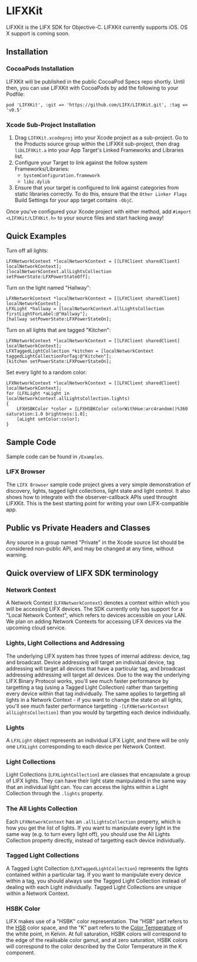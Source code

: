 # LIFXKit

LIFXKit is the LIFX SDK for Objective-C. LIFXKit currently supports iOS. OS X support is coming soon.

## Installation

### CocoaPods Installation
LIFXKit will be published in the public CocoaPod Specs repo shortly. Until then, you can use LIFXKit with CocoaPods by add the following to your Podfile:

	pod 'LIFXKit', :git => 'https://github.com/LIFX/LIFXKit.git', :tag => 'v0.5'

### Xcode Sub-Project Installation
1. Drag `LIFXKit.xcodeproj` into your Xcode project as a sub-project. Go to the Products source group within the LIFXKit sub-project, then drag `libLIFXKit.a` into your App Target's Linked Frameworks and Libraries list.
2. Configure your Target to link against the follow system Frameworks/Libraries:
	- `SystemConfiguration.framework`
	- `libz.dylib`
3. Ensure that your target is configured to link against categories from static libraries correctly. To do this, ensure that the `Other Linker Flags` Build Settings for your app target contains `-ObjC`.

Once you've configured your Xcode project with either method, add `#import <LIFXKit/LIFXKit.h>` to your source files and start hacking away!

## Quick Examples

Turn off all lights:
```objc
LFXNetworkContext *localNetworkContext = [[LFXClient sharedClient] localNetworkContext];
[localNetworkContext.allLightsCollection setPowerState:LFXPowerStateOff];
```

Turn on the light named "Hallway":
```objc
LFXNetworkContext *localNetworkContext = [[LFXClient sharedClient] localNetworkContext];
LFXLight *hallway = [localNetworkContext.allLightsCollection firstLightForLabel:@"Hallway"];
[hallway setPowerState:LFXPowerStateOn];
```

Turn on all lights that are tagged "Kitchen":
```objc
LFXNetworkContext *localNetworkContext = [[LFXClient sharedClient] localNetworkContext];
LFXTaggedLightCollection *kitchen = [localNetworkContext taggedLightCollectionForTag:@"Kitchen"];
[kitchen setPowerState:LFXPowerStateOn];
```

Set every light to a random color:
```objc
LFXNetworkContext *localNetworkContext = [[LFXClient sharedClient] localNetworkContext];
for (LFXLight *aLight in localNetworkContext.allLightsCollection.lights)
{
	LFXHSBKColor *color = [LFXHSBKColor colorWithHue:arc4random()%360 saturation:1.0 brightness:1.0];
	[aLight setColor:color];
}
```

## Sample Code

Sample code can be found in `/Examples`.

### LIFX Browser
The `LIFX Browser` sample code project gives a very simple demonstration of discovery, lights, tagged light collections, light state and light control. It also shows how to integrate with the observer-callback APIs used throught LIFXKit. This is the best starting point for writing your own LIFX-compatible app.

## Public vs Private Headers and Classes
Any source in a group named "Private" in the Xcode source list should be considered non-public API, and may be changed at any time, without warning.

## Quick overview of LIFX SDK terminology

### Network Context

A Network Context (`LFXNetworkContext`) denotes a context within which you will be accessing LIFX devices. The SDK currently only has support for a "Local Network Context", which refers to devices accessible on your LAN. We plan on adding Network Contexts for accessing LIFX devices via the upcoming cloud service.

### Lights, Light Collections and Addressing

The underlying LIFX system has three types of internal address: device, tag and broadcast. Device addressing will target an individual device, tag addressing will target all devices that have a particular tag, and broadcast addressing addressing will target all devices. Due to the way the underlying LIFX Binary Protocol works, you'll see much faster performance by targetting a tag (using a Tagged Light Collection) rather than targetting every device within that tag individually. The same applies to targetting all lights in a Network Context - if you want to change the state on all lights, you'll see much faster performance targetting `-[LFXNetworkContext allLightsCollection]` than you would by targetting each device individually.

### Lights

A `LFXLight` object represents an individual LIFX Light, and there will be only one `LFXLight` corresponding to each device per Network Context.

### Light Collections

Light Collections (`LFXLightCollection`) are classes that encapsulate a group of LIFX lights. They can have their light state manipulated in the same way that an individual light can. You can access the lights within a Light Collection through the `.lights` property.

### The All Lights Collection

Each `LFXNetworkContext` has an `.allLightsCollection` property, which is how you get the list of lights. If you want to manipulate every light in the same way (e.g. to turn every light off), you should use the All Lights Collection property directly, instead of targetting each device individually.

### Tagged Light Collections

A Tagged Light Collection (`LFXTaggedLightCollection`) represents the lights contained within a particular tag. If you want to manipulate every device within a tag, you should always use the Tagged Light Collection instead of dealing with each Light individually. Tagged Light Collections are unique within a Network Context.

### HSBK Color

LIFX makes use of a "HSBK" color representation. The "HSB" part refers to the [HSB](http://en.wikipedia.org/wiki/HSB_color_space) color space, and the "K" part refers to the [Color Temperature](http://en.wikipedia.org/wiki/Color_temperature) of the white point, in Kelvin. At full saturation, HSBK colors will correspond to the edge of the realisable color gamut, and at zero saturation, HSBK colors will correspond to the color described by the Color Temperature in the K component.

